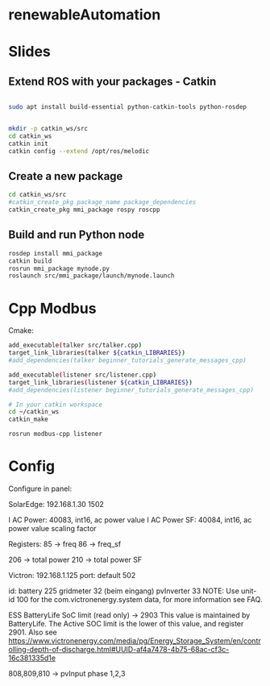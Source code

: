 # renewableAutomation


# Slides

## Extend ROS with your packages - Catkin


``` bash 

sudo apt install build-essential python-catkin-tools python-rosdep


mkdir -p catkin_ws/src
cd catkin_ws
catkin init
catkin config --extend /opt/ros/melodic
``` 

## Create a new package

``` bash
cd catkin_ws/src
#catkin_create_pkg package_name package_dependencies
catkin_create_pkg mmi_package rospy roscpp
``` 

## Build and run Python node

``` bash 
rosdep install mmi_package
catkin build
rosrun mmi_package mynode.py
roslaunch src/mmi_package/launch/mynode.launch
``` 

# Cpp Modbus

Cmake:
```bash
add_executable(talker src/talker.cpp)
target_link_libraries(talker ${catkin_LIBRARIES})
#add_dependencies(talker beginner_tutorials_generate_messages_cpp)

add_executable(listener src/listener.cpp)
target_link_libraries(listener ${catkin_LIBRARIES})
#add_dependencies(listener beginner_tutorials_generate_messages_cpp)
``` 

```bash
# In your catkin workspace
cd ~/catkin_ws
catkin_make  

rosrun modbus-cpp listener
```
# Config
Configure in panel:



SolarEdge:
192.168.1.30
1502

I AC Power: 40083, int16, ac power value
I AC Power SF: 40084, int16, ac power value scaling factor


Registers:
85 -> freq
86 -> freq_sf

206 -> total power
210 -> total power SF

Victron:
192.168.1.125
port: default 502

id: battery 225
    gridmeter 32 (beim eingang)
    pvInverter 33
NOTE: Use unit-id 100 for the com.victronenergy.system data, for more information see FAQ.


ESS BatteryLife SoC limit (read only) -> 2903 This value is maintained by BatteryLife. The Active SOC limit is the lower of this value, and register 2901. Also see https://www.victronenergy.com/media/pg/Energy_Storage_System/en/controlling-depth-of-discharge.html#UUID-af4a7478-4b75-68ac-cf3c-16c381335d1e

808,809,810 -> pvInput phase 1,2,3





